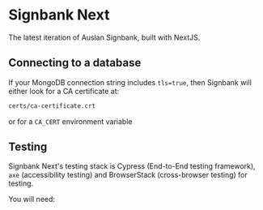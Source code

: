 # Signbank Next

The latest iteration of Auslan Signbank, built with NextJS.

## Connecting to a database

If your MongoDB connection string includes `tls=true`, then Signbank will either look for a CA certificate at:

```sh
certs/ca-certificate.crt
```

or for a `CA_CERT` environment variable

## Testing

Signbank Next's testing stack is Cypress (End-to-End testing framework), `axe` (accessibility testing) and BrowserStack (cross-browser testing) for testing.

You will need:
